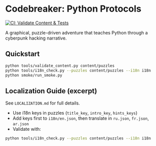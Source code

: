 # Codebreaker: Python Protocols

[![CI: Validate Content & Tests](https://github.com/OWNER/REPO/actions/workflows/validate.yml/badge.svg?branch=main)](https://github.com/OWNER/REPO/actions/workflows/validate.yml)

A graphical, puzzle-driven adventure that teaches Python through a cyberpunk hacking narrative.

## Quickstart
```bash
python tools/validate_content.py content/puzzles
python tools/i18n_check.py --puzzles content/puzzles --i18n i18n
python smoke/run_smoke.py
```

## Localization Guide (excerpt)
See `LOCALIZATION.md` for full details.

- Use i18n keys in puzzles (`title_key`, `intro_key`, `hints_keys`)
- Add keys first to `i18n/en.json`, then translate in `ru.json`, `fr.json`, `ar.json`
- Validate with:
```bash
python tools/i18n_check.py --puzzles content/puzzles --i18n i18n
```
